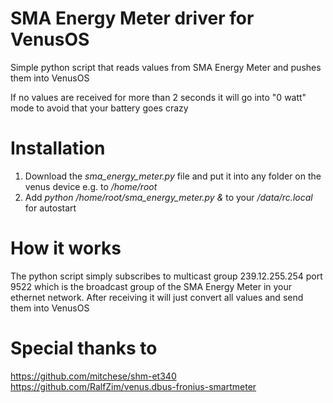 # SMA Energy Meter driver for VenusOS
Simple python script that reads values from SMA Energy Meter and pushes them into VenusOS

If no values are received for more than 2 seconds it will go into "0 watt" mode to avoid that your battery goes crazy
# Installation
1. Download the *sma_energy_meter.py* file and put it into any folder on the venus device e.g. to */home/root*
2. Add *python /home/root/sma_energy_meter.py &* to your */data/rc.local* for autostart
# How it works
The python script simply subscribes to multicast group 239.12.255.254 port 9522 which is the broadcast group of the SMA Energy Meter in your ethernet network.
After receiving it will just convert all values and send them into VenusOS
# Special thanks to
https://github.com/mitchese/shm-et340
https://github.com/RalfZim/venus.dbus-fronius-smartmeter
